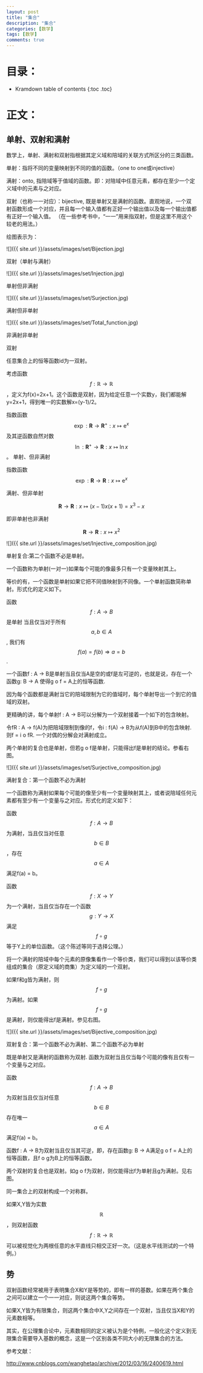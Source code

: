 ```yaml
---
layout: post
title: "集合"
description: "集合"
categories: [数学]
tags: [数学]
comments: true
---
```

# 目录：

* Kramdown table of contents
{:toc .toc}

# 正文：

## 单射、双射和满射

数学上，单射、满射和双射指根据其定义域和陪域的关联方式所区分的三类函数。

单射：指将不同的变量映射到不同的值的函数。（one to one或injective）

满射：onto, 指陪域等于值域的函数。即：对陪域中任意元素，都存在至少一个定义域中的元素与之对应。

双射（也称一一对应）：bijective, 既是单射又是满射的函数。直观地说，一个双射函数形成一个对应，并且每一个输入值都有正好一个输出值以及每一个输出值都有正好一个输入值。 （在一些参考书中，“一一”用来指双射，但是这里不用这个较老的用法。）


绘图表示为：

![]({{ site.url }}/assets/images/set/Bijection.jpg)

双射（单射与满射）

![]({{ site.url }}/assets/images/set/Injection.jpg)

单射但非满射

![]({{ site.url }}/assets/images/set/Surjection.jpg)

满射但非单射

![]({{ site.url }}/assets/images/set/Total_function.jpg)

非满射非单射

双射

任意集合上的恒等函数id为一双射。

考虑函数$$f:\mathbb{R}\rightarrow\mathbb{R}$$，定义为f(x)=2x+1。这个函数是双射，因为给定任意一个实数y，我们都能解y=2x+1，得到唯一的实数解x=(y-1)/2。

指数函数 $$\exp : \mathbf{R} \to \mathbf{R}^+ : x \mapsto \mathrm{e}^x$$及其逆函数自然对数 $$\ln : \mathbf{R}^+ \to \mathbf{R} : x \mapsto \ln{x}$$。
单射、但非满射

指数函数$$\exp : \mathbf{R} \to \mathbf{R} : x \mapsto \mathrm{e}^x$$

满射、但非单射

$$\mathbf{R} \to \mathbf{R} : x \mapsto (x-1)x(x+1) = x^3 - x $$

即非单射也非满射

$$\mathbf{R} \to \mathbf{R} : x \mapsto x^2$$




![]({{ site.url }}/assets/images/set/Injective_composition.jpg)

单射复合:第二个函数不必是单射。

一个函数称为单射(一对一)如果每个可能的像最多只有一个变量映射其上。

等价的有，一个函数是单射如果它把不同值映射到不同像。一个单射函数简称单射。形式化的定义如下。

函数$$f: A \to B$$ 是单射 当且仅当对于所有$$a,b \in A$$, 我们有$$f(a) = f(b) \Rightarrow a = b$$.

一个函数f : A → B是单射当且仅当A是空的或f是左可逆的，也就是说，存在一个函数g: B → A 使得g o f = A上的恒等函数.

因为每个函数都是满射当它的陪域限制为它的值域时，每个单射导出一个到它的值域的双射。

更精确的讲，每个单射f : A → B可以分解为一个双射接着一个如下的包含映射。

令fR : A → f(A)为把陪域限制到像的f，令i : f(A) → B为从f(A)到B中的包含映射.则f = i o fR. 一个对偶的分解会对满射成立。

两个单射的复合也是单射，但若g o f是单射，只能得出f是单射的结论。参看右图。


![]({{ site.url }}/assets/images/set/Surjective_composition.jpg)

满射复合：第一个函数不必为满射

一个函数称为满射如果每个可能的像至少有一个变量映射其上，或者说陪域任何元素都有至少有一个变量与之对应。形式化的定义如下：

函数$$f: A \to B$$为满射，当且仅当对任意$$b \in B$$，存在$$a \in A$$满足f(a) = b。

函数$$f:X\rightarrow Y$$为一个满射，当且仅当存在一个函数$$g:Y\rightarrow X$$满足$$f\circ g$$等于Y上的单位函数。（这个陈述等同于选择公理。）

将一个满射的陪域中每个元素的原像集看作一个等价类，我们可以得到以该等价类组成的集合（原定义域的商集）为定义域的一个双射。

如果f和g皆为满射，则$$f\circ g$$为满射。如果$$f\circ g$$是满射，则仅能得出f是满射。参见右图。


![]({{ site.url }}/assets/images/set/Bijective_composition.jpg)

双射复合：第一个函数不必为满射、第二个函数不必为单射

既是单射又是满射的函数称为双射. 函数为双射当且仅当每个可能的像有且仅有一个变量与之对应。

函数$$f: A \to B$$为双射当且仅当对任意$$b \in B$$存在唯一$$a \in A$$满足f(a) = b。

函数f : A → B为双射当且仅当其可逆，即，存在函数g: B → A满足g o f = A上的恒等函数，且f o g为B上的恒等函数。

两个双射的复合也是双射。如g o f为双射，则仅能得出f为单射且g为满射。见右图。

同一集合上的双射构成一个对称群。

如果X,Y皆为实数$$\mathbb{R}$$，则双射函数$$f:\mathbb{R}\rightarrow \mathbb{R}$$可以被视觉化为两根任意的水平直线只相交正好一次。（这是水平线测试的一个特例。）

## 势

双射函数经常被用于表明集合X和Y是等势的，即有一样的基数。如果在两个集合之间可以建立一个一一对应，则说这两个集合等势。

如果X,Y皆为有限集合，则这两个集合中X,Y之间存在一个双射，当且仅当X和Y的元素数相等。

其实，在公理集合论中，元素数相同的定义被认为是个特例，一般化这个定义到无限集合需要导入基数的概念，这是一个区别各类不同大小的无限集合的方法。



参考文献：

http://www.cnblogs.com/wanghetao/archive/2012/03/16/2400619.html

